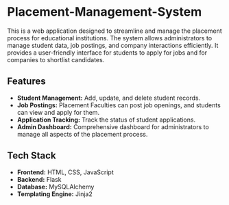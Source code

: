 # Placement-Management-System


This is a web application designed to streamline and manage the placement process for educational institutions. The system allows administrators to manage student data, job postings, and company interactions efficiently. It provides a user-friendly interface for students to apply for jobs and for companies to shortlist candidates.

## Features
- **Student Management:** Add, update, and delete student records.
- **Job Postings:** Placement Faculties can post job openings, and students can view and apply for them.
- **Application Tracking:** Track the status of student applications.
- **Admin Dashboard:** Comprehensive dashboard for administrators to manage all aspects of the placement process.

## Tech Stack
- **Frontend:** HTML, CSS, JavaScript
- **Backend:** Flask
- **Database:** MySQLAlchemy
- **Templating Engine:** Jinja2


